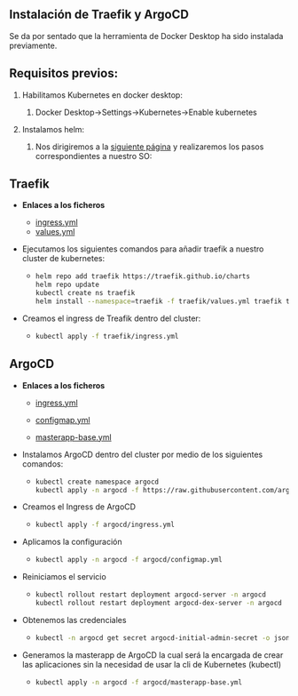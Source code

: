 ## Instalación de Traefik y ArgoCD

Se da por sentado que la herramienta de Docker Desktop ha sido instalada previamente.

## Requisitos previos:

1. Habilitamos Kubernetes en docker desktop:

   1. Docker Desktop→Settings→Kubernetes→Enable kubernetes

2. Instalamos helm:

   1. Nos dirigiremos a la [siguiente página](https://helm.sh/es/docs/intro/install/) y realizaremos los pasos correspondientes a nuestro SO:

## Traefik

- **Enlaces a los ficheros**

  - [ingress.yml](traefik/ingress.yml)
  - [values.yml](traefik/values.yml)

- Ejecutamos los siguientes comandos para añadir traefik a nuestro cluster de kubernetes:

  - ```bash
    helm repo add traefik https://traefik.github.io/charts
    helm repo update
    kubectl create ns traefik
    helm install --namespace=traefik -f traefik/values.yml traefik traefik/traefik
    ```

- Creamos el ingress de Treafik dentro del cluster:

  - ```bash
    kubectl apply -f traefik/ingress.yml
    ```

## ArgoCD

- **Enlaces a los ficheros**

  - [ingress.yml](argocd/ingress.yml)

  - [configmap.yml](argocd/configmap.yml)

  - [masterapp-base.yml](argocd/masterapp-base.yml)

- Instalamos ArgoCD dentro del cluster por medio de los siguientes comandos:

  - ```bash
    kubectl create namespace argocd
    kubectl apply -n argocd -f https://raw.githubusercontent.com/argoproj/argo-cd/stable/manifests/install.yaml
    ```

- Creamos el Ingress de ArgoCD

  - ```bash
    kubectl apply -f argocd/ingress.yml
    ```

- Aplicamos la configuración

  - ```bash
    kubectl apply -n argocd -f argocd/configmap.yml
    ```

- Reiniciamos el servicio

  - ```bash
    kubectl rollout restart deployment argocd-server -n argocd
    kubectl rollout restart deployment argocd-dex-server -n argocd
    ```

- Obtenemos las credenciales

  - ```bash
    kubectl -n argocd get secret argocd-initial-admin-secret -o jsonpath="{.data.password}" | base64 -d
    ```

- Generamos la masterapp de ArgoCD la cual será la encargada de crear las aplicaciones sin la necesidad de usar la cli de Kubernetes (kubectl)

  - ```bash
    kubectl apply -n argocd -f argocd/masterapp-base.yml
    ```
